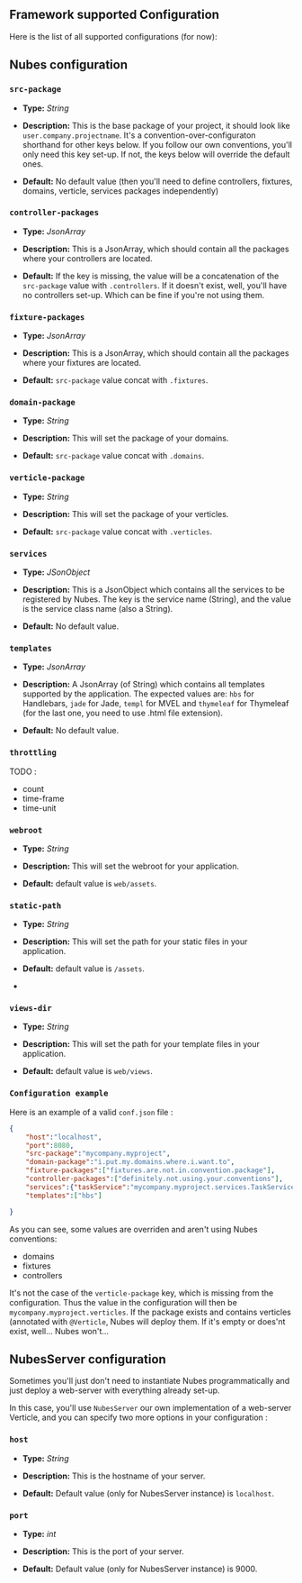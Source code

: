 ## Framework supported Configuration

Here is the list of all supported configurations (for now):

## Nubes configuration

### `src-package`


* **Type:**   *String*

* **Description:**   This is the base package of your project, it should look like `user.company.projectname`. It's a convention-over-configuraton shorthand for other keys below. If you follow our own conventions, you'll only need this key set-up. If not, the keys below will override the default ones.

* **Default:** No default value (then you'll need to define controllers, fixtures, domains, verticle, services packages independently)


### `controller-packages`


* **Type:**   *JsonArray*

* **Description:**   This is a JsonArray, which should contain all the packages where your controllers are located. 

* **Default:**	 If the key is missing, the value will be a concatenation of the `src-package` value with `.controllers`. If it doesn't exist, well, you'll have no controllers set-up. Which can be fine if you're not using them.


### `fixture-packages`


* **Type:**   *JsonArray*

* **Description:**   This is a JsonArray, which should contain all the packages where your fixtures are located. 

* **Default:**  `src-package` value concat with `.fixtures`.


### `domain-package`


* **Type:**   *String*

* **Description:**   This will set the package of your domains.

* **Default:**	  `src-package` value concat with `.domains`.


### `verticle-package`


* **Type:**   *String*

* **Description:**   This will set the package of your verticles.

* **Default:**	  `src-package` value concat with `.verticles`.


### `services`


* **Type:**   *JSonObject*

* **Description:**  This is a JsonObject which contains all the services to be registered by Nubes. The key is the service name (String), and the value is the service class name (also a String).

* **Default:**   No default value.


### `templates`


* **Type:**   *JsonArray*

* **Description:**   A JsonArray (of String) which contains all templates supported by the application. The expected values are: `hbs` for Handlebars, `jade` for Jade, `templ` for MVEL and `thymeleaf` for Thymeleaf (for the last one, you need to use .html file extension).

* **Default:**   No default value.


### `throttling`


TODO : 

* count
* time-frame
* time-unit


### `webroot`


* **Type:**   *String*

* **Description:**   This will set the webroot for your application.

* **Default:**	  default value is `web/assets`.


### `static-path`


* **Type:**   *String*

* **Description:**   This will set the path for your static files in your application.

* **Default:**	  default value is `/assets`.
* 
### `views-dir`


* **Type:**   *String*

* **Description:**   This will set the path for your template files in your application.

* **Default:**	  default value is `web/views`.


### `Configuration example`

Here is an example of a valid `conf.json` file :

```json
{
	"host":"localhost",
	"port":8080,
  	"src-package":"mycompany.myproject",
  	"domain-package":"i.put.my.domains.where.i.want.to",
  	"fixture-packages":["fixtures.are.not.in.convention.package"],
  	"controller-packages":["definitely.not.using.your.conventions"],
  	"services":{"taskService":"mycompany.myproject.services.TaskService"},
  	"templates":["hbs"]

}
```

As you can see, some values are overriden and aren't using Nubes conventions: 
* domains
* fixtures
* controllers


It's not the case of the `verticle-package` key, which is missing from the configuration. 
Thus the value in the configuration will then be `mycompany.myproject.verticles`. If the package exists and contains verticles (annotated with `@Verticle`, Nubes will deploy them. If it's empty or does'nt exist, well... Nubes won't...


## NubesServer configuration

Sometimes you'll just don't need to instantiate Nubes programmatically and just deploy a web-server with everything already set-up.

In this case, you'll use `NubesServer` our own implementation of a web-server Verticle, and you can specify two more options in your configuration :

### `host`

* **Type:**   *String*

* **Description:**   This is the hostname of your server.

* **Default:**   Default value (only for NubesServer instance) is `localhost`.

### `port`

* **Type:**   *int*

* **Description:**   This is the port of your server.

* **Default:**   Default value (only for NubesServer instance) is 9000.
